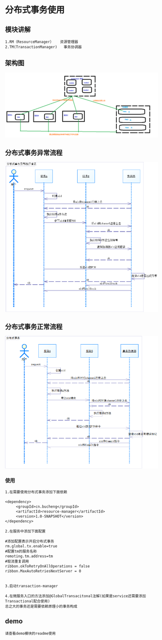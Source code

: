 # 分布式事务使用

## 模块讲解
```
1.RM（ResourceManager）   资源管理器
2.TM(TransactionManager)   事务协调器
```


## 架构图
![](https://github.com/yinbucheng/mypic/blob/master/%E5%88%86%E5%B8%83%E5%BC%8F%E4%BA%8B%E5%8A%A1.png?raw=true)


## 分布式事务异常流程
![](https://github.com/yinbucheng/mypic/blob/master/%E5%88%86%E5%B8%83%E5%BC%8F%E4%BA%8B%E5%8A%A1%E5%BC%82%E5%B8%B8%E6%B5%81%E7%A8%8B.png?raw=true)



## 分布式事务正常流程
![](https://github.com/yinbucheng/mypic/blob/master/%E5%88%86%E5%B8%83%E5%BC%8F%E4%BA%8B%E5%8A%A1%E6%AD%A3%E5%B8%B8%E6%B5%81%E7%A8%8B.png?raw=true)


### 使用
```
1.在需要使用分布式事务添加下面依赖

<dependency>
     <groupId>cn.bucheng</groupId>
     <artifactId>resource-manager</artifactId>
     <version>1.0-SNAPSHOT</version>
</dependency>

2.在服务中添加下面配置

#添加配置表示开启分布式事务
rm.global.tx.enable=true
#配置tm的服务名称
remoting.tm.address=tm
#取消重复调用
ribbon.okToRetryOnAllOperations = false
ribbon.MaxAutoRetriesNextServer = 0


3.启动transaction-manager

4.在微服务入口的方法添加@GlobalTransacitonal注解(如果是service还需要添加Transactional配合使用)
总之大的事务还是需要依赖原理小的事务构成
```

## demo
```
请查看demo模块的readme使用
```